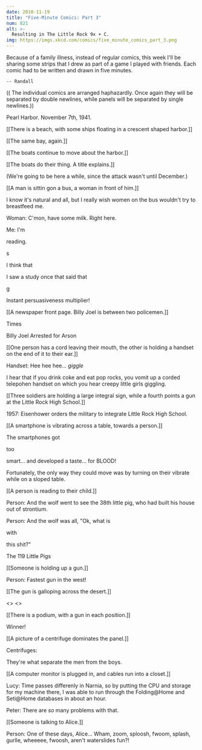 ```yaml
---
date: 2010-11-19
title: "Five-Minute Comics: Part 3"
num: 821
alt: >-
  Resulting in The Little Rock 9x + C.
img: https://imgs.xkcd.com/comics/five_minute_comics_part_3.png
---
```

Because of a family illness, instead of regular comics, this week I'll be sharing some strips that I drew as part of a game I played with friends.  Each comic had to be written and drawn in five minutes.

    -- Randall

(( The individual comics are arranged haphazardly.  Once again they will be separated by double newlines, while panels will be separated by single newlines.))

Pearl Harbor. November 7th, 1941.

[[There is a beach, with some ships floating in a crescent shaped harbor.]]

[[The same bay, again.]]

[[The boats continue to move about the harbor.]]

[[The boats do their thing.  A title explains.]]

(We're going to be here a while, since the attack wasn't until December.)

[[A man is sittin gon a bus, a woman in front of him.]]

I know it's natural and all, but I really wish women on the bus wouldn't try to breastfeed me.

Woman: C'mon, have some milk. Right here.

Me: I'm 

reading.

s

I think that

I saw a study once that said that

g

Instant persuasiveness multiplier!

[[A newspaper front page.  Billy Joel is between two policemen.]]

Times

Billy Joel Arrested for Arson

[[One person has a cord leaving their mouth, the other is holding a handset on the end of it to their ear.]]

Handset: Hee hee hee... *giggle*

I hear that if you drink coke and eat pop rocks, you vomit up a corded telepohen handset on which you hear creepy little girls giggling.

[[Three soldiers are holding a large integral sign, while a fourth points a gun at the Little Rock High School.]]

1957: Eisenhower orders the military to integrate Little Rock High School.

[[A smartphone is vibrating across a table, towards a person.]]

The smartphones got 

too

 smart... and developed a taste... for BLOOD!

Fortunately, the only way they could move was by turning on their vibrate while on a sloped table.

[[A person is reading to their child.]]

Person: And the wolf went to see the 38th little pig, who had built his house out of strontium.

Person: And the wolf was all, "Ok, what is 

with

 this shit?"

The 119 Little Pigs

[[Someone is holding up a gun.]]

Person: Fastest gun in the west!

[[The gun is galloping across the desert.]]

<<gallop>> <<gallop>>

[[There is a podium, with a gun in each position.]]

Winner!

[[A picture of a centrifuge dominates the panel.]]

Centrifuges:

They're what separate the men from the boys.

[[A computer monitor is plugged in, and cables run into a closet.]]

Lucy: Time passes differenly in Narnia, so by putting the CPU and storage for my machine there, I was able to run through the Folding@Home and Seti@Home databases in about an hour.

Peter: There are _so_ many problems with that.

[[Someone is talking to Alice.]]

Person: One of these days, Alice... Wham, zoom, sploosh, fwoom, splash, gurlle, wheeeee, fwoosh, aren't waterslides fun?!

